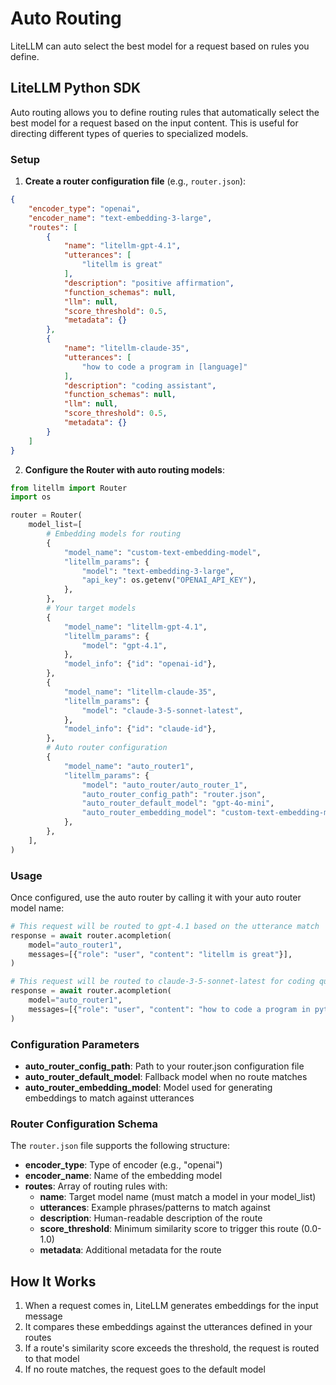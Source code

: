 # Auto Routing

LiteLLM can auto select the best model for a request based on rules you define.

## LiteLLM Python SDK

Auto routing allows you to define routing rules that automatically select the best model for a request based on the input content. This is useful for directing different types of queries to specialized models.

### Setup

1. **Create a router configuration file** (e.g., `router.json`):

```json
{
    "encoder_type": "openai",
    "encoder_name": "text-embedding-3-large",
    "routes": [
        {
            "name": "litellm-gpt-4.1",
            "utterances": [
                "litellm is great"
            ],
            "description": "positive affirmation",
            "function_schemas": null,
            "llm": null,
            "score_threshold": 0.5,
            "metadata": {}
        },
        {
            "name": "litellm-claude-35",
            "utterances": [
                "how to code a program in [language]"
            ],
            "description": "coding assistant",
            "function_schemas": null,
            "llm": null,
            "score_threshold": 0.5,
            "metadata": {}
        }
    ]
}
```

2. **Configure the Router with auto routing models**:

```python
from litellm import Router
import os

router = Router(
    model_list=[
        # Embedding models for routing
        {
            "model_name": "custom-text-embedding-model",
            "litellm_params": {
                "model": "text-embedding-3-large",
                "api_key": os.getenv("OPENAI_API_KEY"),
            },
        },
        # Your target models
        {
            "model_name": "litellm-gpt-4.1",
            "litellm_params": {
                "model": "gpt-4.1",
            },
            "model_info": {"id": "openai-id"},
        },
        {
            "model_name": "litellm-claude-35",
            "litellm_params": {
                "model": "claude-3-5-sonnet-latest",
            },
            "model_info": {"id": "claude-id"},
        },
        # Auto router configuration
        {
            "model_name": "auto_router1",
            "litellm_params": {
                "model": "auto_router/auto_router_1",
                "auto_router_config_path": "router.json",
                "auto_router_default_model": "gpt-4o-mini",
                "auto_router_embedding_model": "custom-text-embedding-model",
            },
        },
    ],
)
```

### Usage

Once configured, use the auto router by calling it with your auto router model name:

```python
# This request will be routed to gpt-4.1 based on the utterance match
response = await router.acompletion(
    model="auto_router1",
    messages=[{"role": "user", "content": "litellm is great"}],
)

# This request will be routed to claude-3-5-sonnet-latest for coding queries
response = await router.acompletion(
    model="auto_router1",
    messages=[{"role": "user", "content": "how to code a program in python"}],
)
```

### Configuration Parameters

- **auto_router_config_path**: Path to your router.json configuration file
- **auto_router_default_model**: Fallback model when no route matches
- **auto_router_embedding_model**: Model used for generating embeddings to match against utterances

### Router Configuration Schema

The `router.json` file supports the following structure:

- **encoder_type**: Type of encoder (e.g., "openai")
- **encoder_name**: Name of the embedding model
- **routes**: Array of routing rules with:
  - **name**: Target model name (must match a model in your model_list)
  - **utterances**: Example phrases/patterns to match against
  - **description**: Human-readable description of the route
  - **score_threshold**: Minimum similarity score to trigger this route (0.0-1.0)
  - **metadata**: Additional metadata for the route

## How It Works

1. When a request comes in, LiteLLM generates embeddings for the input message
2. It compares these embeddings against the utterances defined in your routes
3. If a route's similarity score exceeds the threshold, the request is routed to that model
4. If no route matches, the request goes to the default model

